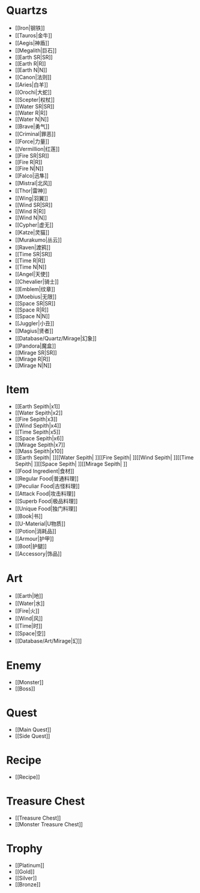 # Quartzs
- [[Iron|钢铁]]
- [[Tauros|金牛]]
- [[Aegis|神盾]]
- [[Megalith|巨石]]
- [[Earth SR|SR]]
- [[Earth R|R]]
- [[Earth N|N]]
- [[Canon|法则]]
- [[Aries|白羊]]
- [[Orochi|大蛇]]
- [[Scepter|权杖]]
- [[Water SR|SR]]
- [[Water R|R]]
- [[Water N|N]]
- [[Brave|勇气]]
- [[Criminal|罪恶]]
- [[Force|力量]]
- [[Vermillion|红莲]]
- [[Fire SR|SR]]
- [[Fire R|R]]
- [[Fire N|N]]
- [[Falco|迅隼]]
- [[Mistral|北风]]
- [[Thor|雷神]]
- [[Wing|羽翼]]
- [[Wind SR|SR]]
- [[Wind R|R]]
- [[Wind N|N]]
- [[Cypher|虚无]]
- [[Katze|灵猫]]
- [[Murakumo|丛云]]
- [[Raven|渡鸦]]
- [[Time SR|SR]]
- [[Time R|R]]
- [[Time N|N]]
- [[Angel|天使]]
- [[Chevalier|骑士]]
- [[Emblem|纹章]]
- [[Moebius|无限]]
- [[Space SR|SR]]
- [[Space R|R]]
- [[Space N|N]]
- [[Juggler|小丑]]
- [[Magius|贤者]]
- [[Database/Quartz/Mirage|幻象]]
- [[Pandora|魔盒]]
- [[Mirage SR|SR]]
- [[Mirage R|R]]
- [[Mirage N|N]]

# Item
- [[Earth Sepith|x1]]
- [[Water Sepith|x2]]
- [[Fire Sepith|x3]]
- [[Wind Sepith|x4]]
- [[Time Sepith|x5]]
- [[Space Sepith|x6]]
- [[Mirage Sepith|x7]]
- [[Mass Sepith|x10]]
- [[Earth Sepith| ]][[Water Sepith| ]][[Fire Sepith| ]][[Wind Sepith| ]][[Time Sepith| ]][[Space Sepith| ]][[Mirage Sepith| ]]
- [[Food Ingredient|食材]]
- [[Regular Food|普通料理]]
- [[Peculiar Food|古怪料理]]
- [[Attack Food|攻击料理]]
- [[Superb Food|极品料理]]
- [[Unique Food|独门料理]]
- [[Book|书]]
- [[U-Material|U物质]]
- [[Potion|消耗品]]
- [[Armour|护甲]]
- [[Boot|护腿]]
- [[Accessory|饰品]]

# Art
- [[Earth|地]]
- [[Water|水]]
- [[Fire|火]]
- [[Wind|风]]
- [[Time|时]]
- [[Space|空]]
- [[Database/Art/Mirage|幻]]

# Enemy
- [[Monster]]
- [[Boss]]

# Quest
- [[Main Quest]]
- [[Side Quest]]

# Recipe
- [[Recipe]]

# Treasure Chest
- [[Treasure Chest]]
- [[Monster Treasure Chest]]

# Trophy
- [[Platinum]]
- [[Gold]]
- [[Silver]]
- [[Bronze]]

